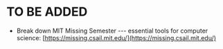 # TO BE ADDED

* Break down MIT Missing Semester --- essential tools for computer science: [https://missing.csail.mit.edu/](https://missing.csail.mit.edu/)

